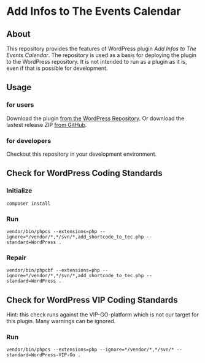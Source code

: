 # Add Infos to The Events Calendar

## About

This repository provides the features of WordPress plugin _Add Infos to The Events Calendar_. The repository is used as a basis for deploying the plugin to the WordPress repository. It is not intended to run as a plugin as it is, even if that is possible for development.

## Usage

### for users

Download the plugin [from the WordPress Repository](https://wordpress.org/plugins/next-meetup-hint/).
Or download the lastest release ZIP [from GitHub](https://github.com/threadi/next-meetup-hint/releases).

### for developers

Checkout this repository in your development environment.

## Check for WordPress Coding Standards

### Initialize

`composer install`

### Run

`vendor/bin/phpcs --extensions=php --ignore=*/vendor/*,*/svn/*,add_shortcode_to_tec.php --standard=WordPress .`

### Repair

`vendor/bin/phpcbf --extensions=php --ignore=*/vendor/*,*/svn/*,add_shortcode_to_tec.php --standard=WordPress .`

## Check for WordPress VIP Coding Standards

Hint: this check runs against the VIP-GO-platform which is not our target for this plugin. Many warnings can be ignored.

### Run

`vendor/bin/phpcs --extensions=php --ignore=*/vendor/*,*/svn/* --standard=WordPress-VIP-Go .`
